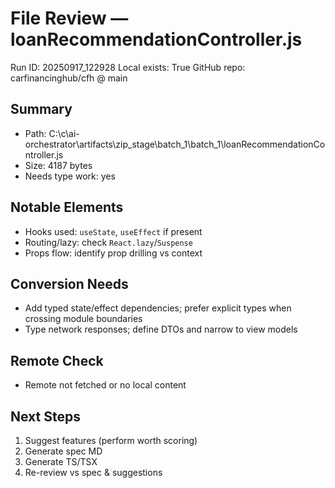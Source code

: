 # File Review — loanRecommendationController.js
Run ID: 20250917_122928
Local exists: True
GitHub repo: carfinancinghub/cfh @ main

## Summary
- Path: C:\c\ai-orchestrator\artifacts\zip_stage\batch_1\batch_1\loanRecommendationController.js
- Size: 4187 bytes
- Needs type work: yes

## Notable Elements
- Hooks used: `useState`, `useEffect` if present
- Routing/lazy: check `React.lazy`/`Suspense`
- Props flow: identify prop drilling vs context

## Conversion Needs
- Add typed state/effect dependencies; prefer explicit types when crossing module boundaries
- Type network responses; define DTOs and narrow to view models

## Remote Check
- Remote not fetched or no local content

## Next Steps
1) Suggest features (perform worth scoring)
2) Generate spec MD
3) Generate TS/TSX
4) Re-review vs spec & suggestions